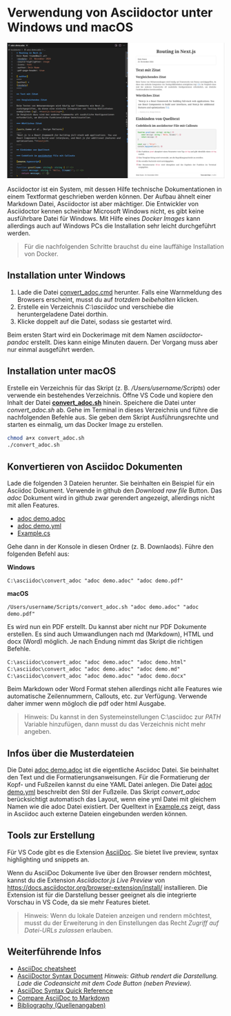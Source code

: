 # Verwendung von Asciidoctor unter Windows und macOS

![](comparison_2046.png)

Asciidoctor ist ein System, mit dessen Hilfe technische Dokumentationen in einem Textformat geschrieben werden können.
Der Aufbau ähnelt einer Markdown Datei, Asciidoctor ist aber mächtiger.
Die Entwickler von Asciidoctor kennen scheinbar Microsoft Windows nicht, es gibt keine ausführbare Datei für Windows.
Mit Hilfe eines *Docker Images* kann allerdings auch auf Windows PCs die Installation sehr leicht durchgeführt werden.

> Für die nachfolgenden Schritte brauchst du eine lauffähige Installation von Docker.

## Installation unter Windows

1. Lade die Datei [convert_adoc.cmd](convert_adoc.cmd) herunter.
   Falls eine Warnmeldung des Browsers erscheint, musst du auf *trotzdem beibehalten* klicken.
2. Erstelle ein Verzeichnis *C:\asciidoc* und verschiebe die heruntergeladene Datei dorthin.
3. Klicke doppelt auf die Datei, sodass sie gestartet wird.

Beim ersten Start wird ein Dockerimage mit dem Namen *asciidoctor-pandoc* erstellt.
Dies kann einige Minuten dauern.
Der Vorgang muss aber nur einmal ausgeführt werden.

## Installation unter macOS

Erstelle ein Verzeichnis für das Skript (z. B. */Users/username/Scripts*) oder verwende ein bestehendes Verzeichnis.
Öffne VS Code und kopiere den Inhalt der Datei **[convert_adoc.sh](convert_adoc.sh)** hinein.
Speichere die Datei unter *convert_adoc.sh* ab.
Gehe im Terminal in dieses Verzeichnis und führe die nachfolgenden Befehle aus.
Sie geben dem Skript Ausführungsrechte und starten es einmalig, um das Docker Image zu erstellen.

```bash
chmod a+x convert_adoc.sh
./convert_adoc.sh
```

## Konvertieren von Asciidoc Dokumenten

Lade die folgenden 3 Dateien herunter.
Sie beinhalten ein Beispiel für ein Asciidoc Dokument.
Verwende in github den *Download raw file* Button.
Das *adoc* Dokument wird in github zwar gerendert angezeigt, allerdings nicht mit allen Features.

- [adoc demo.adoc](adoc%20demo.adoc)
- [adoc demo.yml](adoc%20demo.yml)
- [Example.cs](Example.cs)

Gehe dann in der Konsole in diesen Ordner (z. B. Downlaods).
Führe den folgenden Befehl aus:

**Windows**
```
C:\asciidoc\convert_adoc "adoc demo.adoc" "adoc demo.pdf"
```

**macOS**
```
/Users/username/Scripts/convert_adoc.sh "adoc demo.adoc" "adoc demo.pdf"
```

Es wird nun ein PDF erstellt.
Du kannst aber nicht nur PDF Dokumente erstellen.
Es sind auch Umwandlungen nach md (Markdown), HTML und docx (Word) möglich.
Je nach Endung nimmt das Skript die richtigen Befehle.

```
C:\asciidoc\convert_adoc "adoc demo.adoc" "adoc demo.html"
C:\asciidoc\convert_adoc "adoc demo.adoc" "adoc demo.md"
C:\asciidoc\convert_adoc "adoc demo.adoc" "adoc demo.docx"
```

Beim Markdown oder Word Format stehen allerdings nicht alle Features wie automatische Zeilennummern, Callouts, etc. zur Verfügung.
Verwende daher immer wenn mögloch die pdf oder html Ausgabe.

> Hinweis: Du kannst in den Systemeinstellungen C:\asciidoc zur *PATH* Variable hinzufügen, dann musst du das Verzeichnis nicht mehr angeben.

## Infos über die Musterdateien

Die Datei [adoc demo.adoc](adoc%20demo.adoc) ist die eigentliche Asciidoc Datei.
Sie beinhaltet den Text und die Formatierungsanweisungen.
Für die Formatierung der Kopf- und Fußzeilen kannst du eine YAML Datei anlegen.
Die Datei [adoc demo.yml](adoc%20demo.yml) beschreibt den Stil der Fußzeile.
Das Skript *convert_adoc* berücksichtigt automatisch das Layout, wenn eine yml Datei mit gleichem Namen wie die adoc Datei existiert.
Der Quelltext in [Example.cs](Example.cs) zeigt, dass in Asciidoc auch externe Dateien eingebunden werden können.

## Tools zur Erstellung

Für VS Code gibt es die Extension [AsciiDoc](https://marketplace.visualstudio.com/items?itemName=asciidoctor.asciidoctor-vscode).
Sie bietet live preview, syntax highlighting und snippets an.

Wenn du AsciiDoc Dokumente live über den Browser rendern möchtest, kannst du die Extension *Asciidoctor.js Live Preview* von https://docs.asciidoctor.org/browser-extension/install/ installieren.
Die Extension ist für die Darstellung besser geeignet als die integrierte Vorschau in VS Code, da sie mehr Features bietet.

> Hinweis: Wenn du lokale Dateien anzeigen und rendern möchtest, musst du der Erweiterung in den Einstellungen das Recht *Zugriff auf Datei-URLs zulassen* erlauben.

## Weiterführende Infos

- [AsciiDoc cheatsheet](https://powerman.name/doc/asciidoc)
- [AsciiDoctor Syntax Document](https://github.com/asciidoctor/asciidoctor/blob/main/data/reference/syntax.adoc)
  *Hinweis: Github rendert die Darstellung. Lade die Codeansicht mit dem Code Button (neben Preview).*
- [AsciiDoc Syntax Quick Reference](https://docs.asciidoctor.org/asciidoc/latest/syntax-quick-reference/)
- [Compare AsciiDoc to Markdown](https://docs.asciidoctor.org/asciidoc/latest/asciidoc-vs-markdown/)
- [Bibliography (Quellenangaben)](https://docs.asciidoctor.org/asciidoc/latest/sections/bibliography/)

